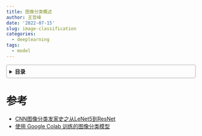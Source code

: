 ```yaml
---
title: 图像分类概述
author: 王哲峰
date: '2022-07-15'
slug: image-classification
categories:
  - deeplearning
tags:
  - model
---
```


<style>
details {
    border: 1px solid #aaa;
    border-radius: 4px;
    padding: .5em .5em 0;
}
summary {
    font-weight: bold;
    margin: -.5em -.5em 0;
    padding: .5em;
}
details[open] {
    padding: .5em;
}
details[open] summary {
    border-bottom: 1px solid #aaa;
    margin-bottom: .5em;
}
img {
    pointer-events: none;
}
</style>

<details><summary>目录</summary><p>

- [参考](#参考)
</p></details><p></p>





# 参考

* [CNN图像分类发家史之从LeNet5到ResNet](https://mp.weixin.qq.com/s?__biz=MzA5MjEyMTYwMg==&mid=2650242714&idx=1&sn=4ed5692f0c8f16d3077d90a07102a20a&chksm=887221f7bf05a8e107dbb42a51b4732c90ca4d68e7b3d956859fcc82cceb59c3635584759c04&scene=21#wechat_redirect)
* [使用 Google Colab 训练的图像分类模型](https://mp.weixin.qq.com/s/41WNBhDWua0ptSyPMuY36w)
